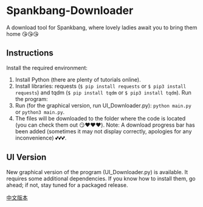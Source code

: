 # Spankbang-Downloader

A download tool for Spankbang, where lovely ladies await you to bring them home 😘😘😘

## Instructions

Install the required environment:

1. Install Python (there are plenty of tutorials online).
2. Install libraries: requests (`$ pip install requests` or `$ pip3 install requests`) and tqdm (`$ pip install tqdm` or `$ pip3 install tqdm`).
   Run the program:
3. Run (for the graphical version, run UI_Downloader.py): `python main.py` or `python3 main.py`.
4. The files will be downloaded to the folder where the code is located (you can check them out 😏❤️❤️❤️).
   Note: A download progress bar has been added (sometimes it may not display correctly, apologies for any inconvenience) 💕💕💕.

## UI Version

New graphical version of the program (UI_Downloader.py) is available. It requires some additional dependencies. If you know how to install them, go ahead; if not, stay tuned for a packaged release.

[中文版本](.github/README.zh.md)
